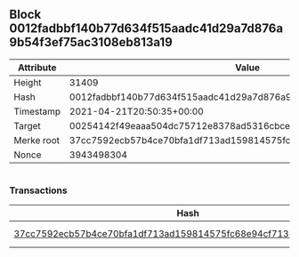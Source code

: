 ## Block 0012fadbbf140b77d634f515aadc41d29a7d876a9b54f3ef75ac3108eb813a19

Attribute | Value
--- | ---
Height | 31409
Hash | 0012fadbbf140b77d634f515aadc41d29a7d876a9b54f3ef75ac3108eb813a19
Timestamp | 2021-04-21T20:50:35+00:00
Target | 00254142f49eaaa504dc75712e8378ad5316cbcead634704b3734b6271167cc4
Merke root | 37cc7592ecb57b4ce70bfa1df713ad159814575fc68e94cf7135389d02c7a688
Nonce | 3943498304

```

```

### Transactions

Hash | Amount
--- | ---
[37cc7592ecb57b4ce70bfa1df713ad159814575fc68e94cf7135389d02c7a688](37cc7592ecb57b4ce70bfa1df713ad159814575fc68e94cf7135389d02c7a688.md) | 10.00000000 SKEPTI 
